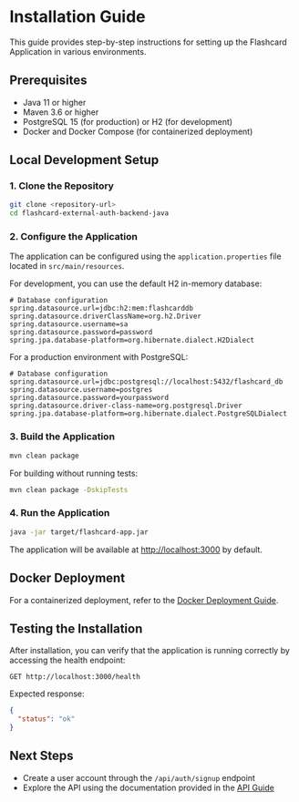 # Installation Guide

This guide provides step-by-step instructions for setting up the Flashcard Application in various environments.

## Prerequisites

- Java 11 or higher
- Maven 3.6 or higher
- PostgreSQL 15 (for production) or H2 (for development)
- Docker and Docker Compose (for containerized deployment)

## Local Development Setup

### 1. Clone the Repository

```bash
git clone <repository-url>
cd flashcard-external-auth-backend-java
```

### 2. Configure the Application

The application can be configured using the `application.properties` file located in `src/main/resources`.

For development, you can use the default H2 in-memory database:

```properties
# Database configuration
spring.datasource.url=jdbc:h2:mem:flashcarddb
spring.datasource.driverClassName=org.h2.Driver
spring.datasource.username=sa
spring.datasource.password=password
spring.jpa.database-platform=org.hibernate.dialect.H2Dialect
```

For a production environment with PostgreSQL:

```properties
# Database configuration
spring.datasource.url=jdbc:postgresql://localhost:5432/flashcard_db
spring.datasource.username=postgres
spring.datasource.password=yourpassword
spring.datasource.driver-class-name=org.postgresql.Driver
spring.jpa.database-platform=org.hibernate.dialect.PostgreSQLDialect
```

### 3. Build the Application

```bash
mvn clean package
```

For building without running tests:

```bash
mvn clean package -DskipTests
```

### 4. Run the Application

```bash
java -jar target/flashcard-app.jar
```

The application will be available at <http://localhost:3000> by default.

## Docker Deployment

For a containerized deployment, refer to the [Docker Deployment Guide](docker-deployment.md).

## Testing the Installation

After installation, you can verify that the application is running correctly by accessing the health endpoint:

```
GET http://localhost:3000/health
```

Expected response:

```json
{
  "status": "ok"
}
```

## Next Steps

- Create a user account through the `/api/auth/signup` endpoint
- Explore the API using the documentation provided in the [API Guide](api-documentation.md)
